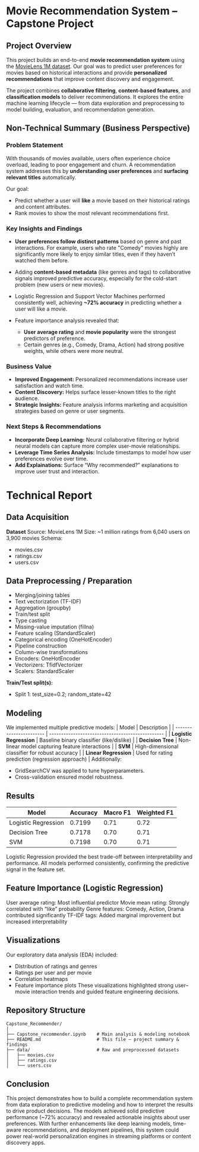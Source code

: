 # Movie Recommendation System – Capstone Project

## Project Overview

This project builds an end-to-end **movie recommendation system** using the [MovieLens 1M dataset](https://grouplens.org/datasets/movielens/1m/). Our goal was to predict user preferences for movies based on historical interactions and provide **personalized recommendations** that improve content discovery and engagement.

The project combines **collaborative filtering**, **content-based features**, and **classification models** to deliver recommendations. It explores the entire machine learning lifecycle — from data exploration and preprocessing to model building, evaluation, and recommendation generation.


## Non-Technical Summary (Business Perspective)

### Problem Statement

With thousands of movies available, users often experience choice overload, leading to poor engagement and churn. A recommendation system addresses this by **understanding user preferences** and **surfacing relevant titles** automatically.

Our goal:

* Predict whether a user will **like** a movie based on their historical ratings and content attributes.
* Rank movies to show the most relevant recommendations first.


### Key Insights and Findings

* **User preferences follow distinct patterns** based on genre and past interactions. For example, users who rate "Comedy" movies highly are significantly more likely to enjoy similar titles, even if they haven’t watched them before.
* Adding **content-based metadata** (like genres and tags) to collaborative signals improved predictive accuracy, especially for the cold-start problem (new users or new movies).
* Logistic Regression and Support Vector Machines performed consistently well, achieving **~72% accuracy** in predicting whether a user will like a movie.
* Feature importance analysis revealed that:

  * **User average rating** and **movie popularity** were the strongest predictors of preference.
  * Certain genres (e.g., Comedy, Drama, Action) had strong positive weights, while others were more neutral.


### Business Value

* **Improved Engagement:** Personalized recommendations increase user satisfaction and watch time.
* **Content Discovery:** Helps surface lesser-known titles to the right audience.
* **Strategic Insights:** Feature analysis informs marketing and acquisition strategies based on genre or user segments.


### Next Steps & Recommendations

* **Incorporate Deep Learning:** Neural collaborative filtering or hybrid neural models can capture more complex user-movie relationships.
* **Leverage Time Series Analysis:** Include timestamps to model how user preferences evolve over time.
* **Add Explainations:** Surface “Why recommended?” explanations to improve user trust and interaction.


# Technical Report

## Data Acquisition

**Dataset**
Source: MovieLens 1M
Size: ~1 million ratings from 6,040 users on 3,900 movies
Schema:
- movies.csv
- ratings.csv
- users.csv


## Data Preprocessing / Preparation
- Merging/joining tables
- Text vectorization (TF-IDF)
- Aggregation (groupby)
- Train/test split
- Type casting
- Missing-value imputation (fillna)
- Feature scaling (StandardScaler)
- Categorical encoding (OneHotEncoder)
- Pipeline construction
- Column-wise transformations
- Encoders: OneHotEncoder
- Vectorizers: TfidfVectorizer
- Scalers: StandardScaler

**Train/Test split(s):**
- Split 1: test_size=0.2; random_state=42

## Modeling
We implemented multiple predictive models:
| Model                   | Description                                      |
| ----------------------- | ------------------------------------------------ |
| **Logistic Regression** | Baseline binary classifier (like/dislike)        |
| **Decision Tree**       | Non-linear model capturing feature interactions  |
| **SVM**                 | High-dimensional classifier for robust accuracy  |
| **Linear Regression**   | Used for rating prediction (regression approach) |
Additionally:
- GridSearchCV was applied to tune hyperparameters.
- Cross-validation ensured model robustness.

## Results
| Model               | Accuracy | Macro F1 | Weighted F1 |
| ------------------- | -------- | -------- | ----------- |
| Logistic Regression | 0.7199   | 0.71     | 0.72        |
| Decision Tree       | 0.7178   | 0.70     | 0.71        |
| SVM                 | 0.7198   | 0.70     | 0.71        |

Logistic Regression provided the best trade-off between interpretability and performance.
All models performed consistently, confirming the predictive signal in the feature set.

## Feature Importance (Logistic Regression)
User average rating: Most influential predictor
Movie mean rating: Strongly correlated with “like” probability
Genre features: Comedy, Action, Drama contributed significantly
TF-IDF tags: Added marginal improvement but increased interpretability

## Visualizations
Our exploratory data analysis (EDA) included:
- Distribution of ratings and genres
- Ratings per user and per movie
- Correlation heatmaps
- Feature importance plots
These visualizations highlighted strong user–movie interaction trends and guided feature engineering decisions.

## Repository Structure
```plaintext
Capstone_Recommender/
│
├── Capstone_recommender.ipynb    # Main analysis & modeling notebook
├── README.md                     # This file – project summary & findings
├── data/                         # Raw and preprocessed datasets
│   ├── movies.csv
│   ├── ratings.csv
│   └── users.csv
```


## Conclusion
This project demonstrates how to build a complete recommendation system from data exploration to predictive modeling and how to interpret the results to drive product decisions. The models achieved solid predictive performance (~72% accuracy) and revealed actionable insights about user preferences.
With further enhancements like deep learning models, time-aware recommendations, and deployment pipelines, this system could power real-world personalization engines in streaming platforms or content discovery apps.